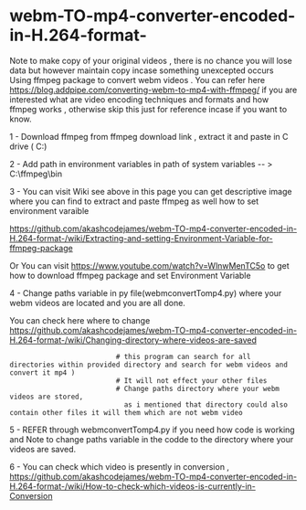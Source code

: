 # webm-TO-mp4-converter-encoded-in-H.264-format-



  Note to make copy of your original videos , there is no chance you will lose data but however maintain copy incase something unexcepted occurs
  Using ffmpeg package to convert webm videos .
You can refer  here https://blog.addpipe.com/converting-webm-to-mp4-with-ffmpeg/ if you are interested what are video encoding techniques and formats and how ffmpeg works , otherwise skip this just for reference incase if you want to know.

1 -  Download ffmpeg from ffmpeg download link , extract it and paste in C drive ( C:\)


2 -  Add path in environment variables in path of system variables     -- >    C:\ffmpeg\bin



3 -  You can visit Wiki see above in this page you can get descriptive image where you can find to extract and paste ffmpeg as well how to set environment varaible

https://github.com/akashcodejames/webm-TO-mp4-converter-encoded-in-H.264-format-/wiki/Extracting-and-setting-Environment-Variable-for-ffmpeg-package
         
Or You can visit https://www.youtube.com/watch?v=WlnwMenTC5o to get how to download ffmpeg package and set Environment Variable 




4 - Change paths variable in py file(webmconvertTomp4.py) where your webm videos are located and you are all done.

You can check here where to change   https://github.com/akashcodejames/webm-TO-mp4-converter-encoded-in-H.264-format-/wiki/Changing-directory-where-videos-are-saved

                              # this program can search for all directories within provided directory and search for webm videos and convert it mp4 )
                              # It will not effect your other files
                              # Change paths directory where your webm videos are stored, 
                                as i mentioned that directory could also contain other files it will them which are not webm video

 
5 - REFER through webmconvertTomp4.py if you need how code is working and Note to change paths variable in the codde to the directory where 
your videos are saved.


6 - You can check which video is presently in conversion , https://github.com/akashcodejames/webm-TO-mp4-converter-encoded-in-H.264-format-/wiki/How-to-check-which-videos-is-currently-in-Conversion
    
   
